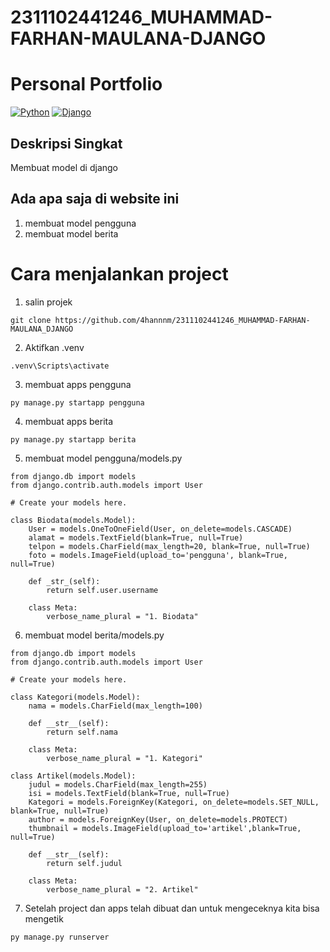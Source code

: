 # 2311102441246_MUHAMMAD-FARHAN-MAULANA-DJANGO

# Personal Portfolio

[![Python](https://img.shields.io/badge/Python-3776AB?logo=python&logoColor=fff)](#)
[![Django](https://img.shields.io/badge/Django-%23092E20.svg?logo=django&logoColor=white)](#)


## Deskripsi Singkat
Membuat model di django

## Ada apa saja di website ini
1. membuat model pengguna
2. membuat model berita


# Cara menjalankan project
1. salin projek
```
git clone https://github.com/4hannnm/2311102441246_MUHAMMAD-FARHAN-MAULANA_DJANGO
```
2. Aktifkan .venv 
```
.venv\Scripts\activate
```
3. membuat apps pengguna
```
py manage.py startapp pengguna
```

4. membuat apps berita
```
py manage.py startapp berita
```

5. membuat model pengguna/models.py
```
from django.db import models
from django.contrib.auth.models import User

# Create your models here.

class Biodata(models.Model):
    User = models.OneToOneField(User, on_delete=models.CASCADE)
    alamat = models.TextField(blank=True, null=True)
    telpon = models.CharField(max_length=20, blank=True, null=True)
    foto = models.ImageField(upload_to='pengguna', blank=True, null=True)

    def _str_(self):
        return self.user.username
    
    class Meta:
        verbose_name_plural = "1. Biodata"
```

6. membuat model berita/models.py
```
from django.db import models
from django.contrib.auth.models import User

# Create your models here.

class Kategori(models.Model):
    nama = models.CharField(max_length=100)
    
    def __str__(self):
        return self.nama
    
    class Meta:
        verbose_name_plural = "1. Kategori"
            
class Artikel(models.Model):
    judul = models.CharField(max_length=255)
    isi = models.TextField(blank=True, null=True)
    Kategori = models.ForeignKey(Kategori, on_delete=models.SET_NULL, blank=True, null=True)
    author = models.ForeignKey(User, on_delete=models.PROTECT)
    thumbnail = models.ImageField(upload_to='artikel',blank=True, null=True)
    
    def __str__(self):
        return self.judul
    
    class Meta:
        verbose_name_plural = "2. Artikel"
```

7. Setelah project dan apps telah dibuat dan untuk mengeceknya kita bisa mengetik
```
py manage.py runserver
```